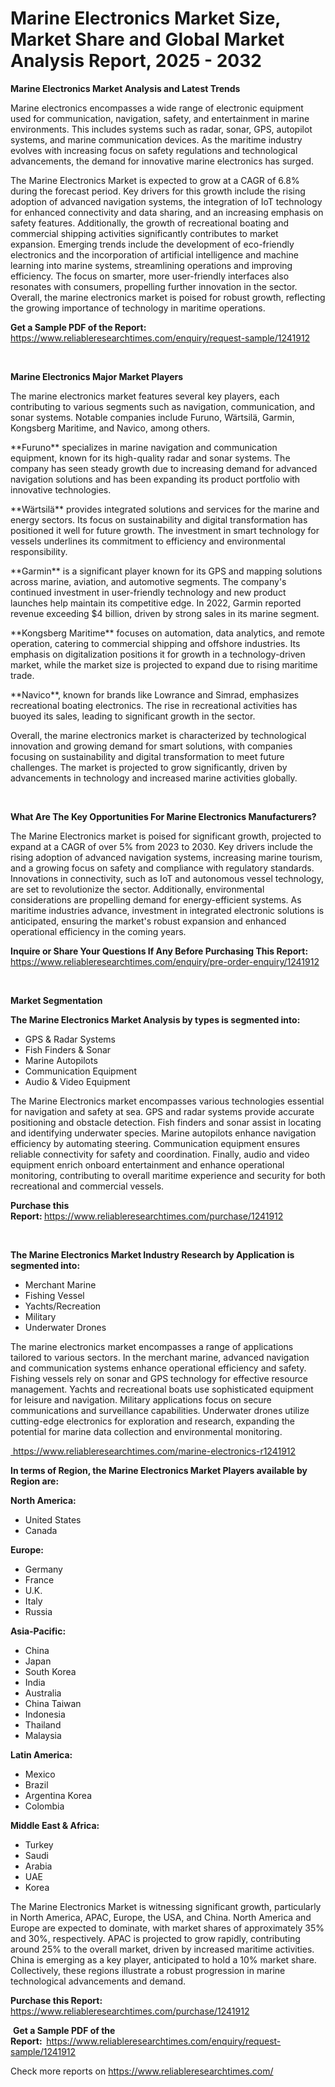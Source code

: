 <p><h1>Marine Electronics Market Size, Market Share and Global Market Analysis Report, 2025 - 2032</h1></p><p><strong>Marine Electronics Market Analysis and Latest Trends</strong></p>
<p><p>Marine electronics encompasses a wide range of electronic equipment used for communication, navigation, safety, and entertainment in marine environments. This includes systems such as radar, sonar, GPS, autopilot systems, and marine communication devices. As the maritime industry evolves with increasing focus on safety regulations and technological advancements, the demand for innovative marine electronics has surged.</p><p>The Marine Electronics Market is expected to grow at a CAGR of 6.8% during the forecast period. Key drivers for this growth include the rising adoption of advanced navigation systems, the integration of IoT technology for enhanced connectivity and data sharing, and an increasing emphasis on safety features. Additionally, the growth of recreational boating and commercial shipping activities significantly contributes to market expansion. Emerging trends include the development of eco-friendly electronics and the incorporation of artificial intelligence and machine learning into marine systems, streamlining operations and improving efficiency. The focus on smarter, more user-friendly interfaces also resonates with consumers, propelling further innovation in the sector. Overall, the marine electronics market is poised for robust growth, reflecting the growing importance of technology in maritime operations.</p></p>
<p><strong>Get a Sample PDF of the Report:&nbsp;</strong> <a href="https://www.reliableresearchtimes.com/enquiry/request-sample/1241912?utm_campaign=2006&utm_medium=2&utm_source=Github&utm_content=ia&utm_term=21022025&utm_id=marine-electronics">https://www.reliableresearchtimes.com/enquiry/request-sample/1241912</a></p>
<p>&nbsp;</p>
<p><strong>Marine Electronics Major Market Players</strong></p>
<p><p>The marine electronics market features several key players, each contributing to various segments such as navigation, communication, and sonar systems. Notable companies include Furuno, Wärtsilä, Garmin, Kongsberg Maritime, and Navico, among others.</p><p>**Furuno** specializes in marine navigation and communication equipment, known for its high-quality radar and sonar systems. The company has seen steady growth due to increasing demand for advanced navigation solutions and has been expanding its product portfolio with innovative technologies.</p><p>**Wärtsilä** provides integrated solutions and services for the marine and energy sectors. Its focus on sustainability and digital transformation has positioned it well for future growth. The investment in smart technology for vessels underlines its commitment to efficiency and environmental responsibility.</p><p>**Garmin** is a significant player known for its GPS and mapping solutions across marine, aviation, and automotive segments. The company's continued investment in user-friendly technology and new product launches help maintain its competitive edge. In 2022, Garmin reported revenue exceeding $4 billion, driven by strong sales in its marine segment.</p><p>**Kongsberg Maritime** focuses on automation, data analytics, and remote operation, catering to commercial shipping and offshore industries. Its emphasis on digitalization positions it for growth in a technology-driven market, while the market size is projected to expand due to rising maritime trade.</p><p>**Navico**, known for brands like Lowrance and Simrad, emphasizes recreational boating electronics. The rise in recreational activities has buoyed its sales, leading to significant growth in the sector.</p><p>Overall, the marine electronics market is characterized by technological innovation and growing demand for smart solutions, with companies focusing on sustainability and digital transformation to meet future challenges. The market is projected to grow significantly, driven by advancements in technology and increased marine activities globally.</p></p>
<p>&nbsp;</p>
<p><strong>What Are The Key Opportunities For Marine Electronics Manufacturers?</strong></p>
<p><p>The Marine Electronics market is poised for significant growth, projected to expand at a CAGR of over 5% from 2023 to 2030. Key drivers include the rising adoption of advanced navigation systems, increasing marine tourism, and a growing focus on safety and compliance with regulatory standards. Innovations in connectivity, such as IoT and autonomous vessel technology, are set to revolutionize the sector. Additionally, environmental considerations are propelling demand for energy-efficient systems. As maritime industries advance, investment in integrated electronic solutions is anticipated, ensuring the market's robust expansion and enhanced operational efficiency in the coming years.</p></p>
<p><strong>Inquire or Share Your Questions If Any Before Purchasing This Report:</strong> <a href="https://www.reliableresearchtimes.com/enquiry/pre-order-enquiry/1241912?utm_campaign=2006&utm_medium=2&utm_source=Github&utm_content=ia&utm_term=21022025&utm_id=marine-electronics">https://www.reliableresearchtimes.com/enquiry/pre-order-enquiry/1241912</a></p>
<p>&nbsp;</p>
<p><strong>Market Segmentation</strong></p>
<p><strong>The Marine Electronics Market Analysis by types is segmented into:</strong></p>
<p><ul><li>GPS & Radar Systems</li><li>Fish Finders & Sonar</li><li>Marine Autopilots</li><li>Communication Equipment</li><li>Audio & Video Equipment</li></ul></p>
<p><p>The Marine Electronics market encompasses various technologies essential for navigation and safety at sea. GPS and radar systems provide accurate positioning and obstacle detection. Fish finders and sonar assist in locating and identifying underwater species. Marine autopilots enhance navigation efficiency by automating steering. Communication equipment ensures reliable connectivity for safety and coordination. Finally, audio and video equipment enrich onboard entertainment and enhance operational monitoring, contributing to overall maritime experience and security for both recreational and commercial vessels.</p></p>
<p><strong>Purchase this Report:&nbsp;</strong><a href="https://www.reliableresearchtimes.com/purchase/1241912?utm_campaign=2006&utm_medium=2&utm_source=Github&utm_content=ia&utm_term=21022025&utm_id=marine-electronics">https://www.reliableresearchtimes.com/purchase/1241912</a></p>
<p>&nbsp;</p>
<p><strong>The Marine Electronics Market Industry Research by Application is segmented into:</strong></p>
<p><ul><li>Merchant Marine</li><li>Fishing Vessel</li><li>Yachts/Recreation</li><li>Military</li><li>Underwater Drones</li></ul></p>
<p><p>The marine electronics market encompasses a range of applications tailored to various sectors. In the merchant marine, advanced navigation and communication systems enhance operational efficiency and safety. Fishing vessels rely on sonar and GPS technology for effective resource management. Yachts and recreational boats use sophisticated equipment for leisure and navigation. Military applications focus on secure communications and surveillance capabilities. Underwater drones utilize cutting-edge electronics for exploration and research, expanding the potential for marine data collection and environmental monitoring.</p></p>
<p><a href="https://www.reliableresearchtimes.com/marine-electronics-r1241912?utm_campaign=2006&utm_medium=2&utm_source=Github&utm_content=ia&utm_term=21022025&utm_id=marine-electronics">&nbsp;https://www.reliableresearchtimes.com/marine-electronics-r1241912</a></p>
<p><strong>In terms of Region, the Marine Electronics Market Players available by Region are:</strong></p>
<p>
    <p> <strong> North America: </strong>
        <ul>
            <li>United States</li>
            <li>Canada</li>
        </ul>
        </p> 
    <p> <strong> Europe: </strong>
        <ul>
            <li>Germany</li>
            <li>France</li>
            <li>U.K.</li>
            <li>Italy</li>
            <li>Russia</li>
        </ul>
        </p> 
    <p> <strong> Asia-Pacific: </strong>
        <ul>
            <li>China</li>
            <li>Japan</li>
            <li>South Korea</li>
            <li>India</li>
            <li>Australia</li>
            <li>China Taiwan</li>
            <li>Indonesia</li>
            <li>Thailand</li>
            <li>Malaysia</li>
        </ul>
        </p> 
    <p> <strong> Latin America: </strong>
        <ul>
            <li>Mexico</li>
            <li>Brazil</li>
            <li>Argentina Korea</li>
            <li>Colombia</li>
        </ul>
        </p> 
    <p> <strong> Middle East & Africa: </strong>
        <ul>
            <li>Turkey</li>
            <li>Saudi</li>
            <li>Arabia</li>
            <li>UAE</li>
            <li>Korea</li>
        </ul>
    </p>
    </p>
<p><p>The Marine Electronics Market is witnessing significant growth, particularly in North America, APAC, Europe, the USA, and China. North America and Europe are expected to dominate, with market shares of approximately 35% and 30%, respectively. APAC is projected to grow rapidly, contributing around 25% to the overall market, driven by increased maritime activities. China is emerging as a key player, anticipated to hold a 10% market share. Collectively, these regions illustrate a robust progression in marine technological advancements and demand.</p></p>
<p><strong>Purchase this Report: </strong><a href="https://www.reliableresearchtimes.com/purchase/1241912?utm_campaign=2006&utm_medium=2&utm_source=Github&utm_content=ia&utm_term=21022025&utm_id=marine-electronics">https://www.reliableresearchtimes.com/purchase/1241912</a></p>
<p>&nbsp;<strong>Get a Sample PDF of the Report:&nbsp;&nbsp;</strong><a href="https://www.reliableresearchtimes.com/enquiry/request-sample/1241912?utm_campaign=2006&utm_medium=2&utm_source=Github&utm_content=ia&utm_term=21022025&utm_id=marine-electronics">https://www.reliableresearchtimes.com/enquiry/request-sample/1241912</a></p>
<p><strong></strong></p>
<p>Check more reports on <a href="https://www.reliableresearchtimes.com/?utm_campaign=2006&utm_medium=2&utm_source=Github&utm_content=ia&utm_term=21022025&utm_id=marine-electronics">https://www.reliableresearchtimes.com/</a></p>